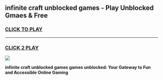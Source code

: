 
## infinite craft unblocked games - Play Unblocked Gmaes & Free
<h3>
<a href="https://premium.freeplayer.one?title=infinite_craft_unblocked_games&ref=19F">CLICK TO PLAY</a></h3>
<hr>

<h3>
<a href="https://premium.freeplayer.one?title=infinite_craft_unblocked_games&ref=19F">CLICK 2 PLAY</a>
  
</h3>

<a href="https://premium.freeplayer.one?title=infinite_craft_unblocked_games&ref=19F/"><img src="https://clearcache.store/games.png"></a>


**infinite craft unblocked games games unblocked: Your Gateway to Fun and Accessible Online Gaming**
